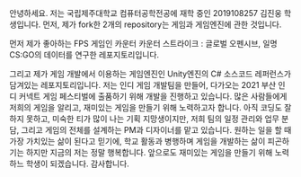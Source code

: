 안녕하세요. 저는 국립제주대학교 컴퓨터공학전공에 재학 중인 2019108257 김진웅 학생입니다.
먼저, 제가 fork한 2개의 repository는 게임과 게임엔진에 관한 것입니다.

먼저 제가 좋아하는 FPS 게임인 카운터 카운터 스트라이크 : 글로벌 오펜시브, 일명 CS:GO의 데이터를 연구한 레포지토리입니다.


그리고 제가 게임 개발에서 이용하는 게임엔진인 Unity엔진의 C# 소스코드 레퍼런스가 담겨있는 레포지토리입니다.
저는 인디 게임 개발팀을 만들어, 다가오는 2021 부산 인디 커넥트 게임 페스티벌에 출품하기 위해 개발을 진행하고 있습니다.
많은 사람들에게 저희의 게임을 알리고, 재미있는 게임을 만들기 위해 노력하고자 합니다. 
아직 코딩도 잘하지 못하고, 미숙한 티가 많이 나는 기획 지망생이지만, 저희 팀의 일정 관리와 업무 분담, 그리고 게임의 전체를 설계하는 PM과 디자이너를 맡고 있습니다.
원하는 일을 할 때 가장 가치있는 삶이 된다고 믿기에, 학교 활동과 병행하며 게임을 개발하는 삶이 피곤하기는 하지만
지금의 저는 정말 행복합니다.
앞으로도 재미있는 게임을 만들기 위해 노력하느 학생이 되겠습니다. 감사합니다.
